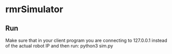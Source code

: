 # rmrSimulator

## Run
Make sure that in your client program you are connecting to 127.0.0.1 instead of the actual robot IP and then run: 
python3 sim.py


